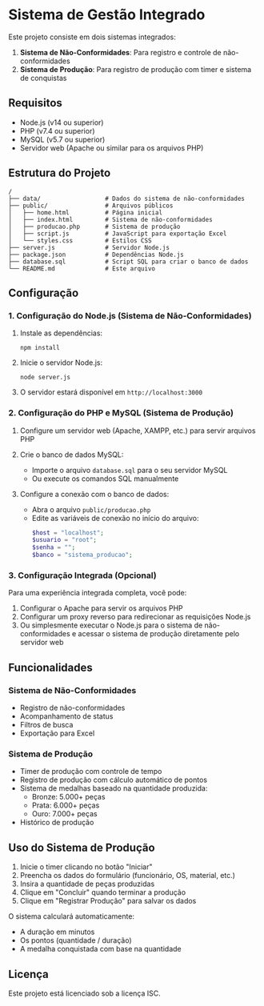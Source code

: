 # Sistema de Gestão Integrado

Este projeto consiste em dois sistemas integrados:
1. **Sistema de Não-Conformidades**: Para registro e controle de não-conformidades
2. **Sistema de Produção**: Para registro de produção com timer e sistema de conquistas

## Requisitos

- Node.js (v14 ou superior)
- PHP (v7.4 ou superior)
- MySQL (v5.7 ou superior)
- Servidor web (Apache ou similar para os arquivos PHP)

## Estrutura do Projeto

```
/
├── data/                  # Dados do sistema de não-conformidades
├── public/                # Arquivos públicos
│   ├── home.html          # Página inicial
│   ├── index.html         # Sistema de não-conformidades
│   ├── producao.php       # Sistema de produção
│   ├── script.js          # JavaScript para exportação Excel
│   └── styles.css         # Estilos CSS
├── server.js              # Servidor Node.js
├── package.json           # Dependências Node.js
├── database.sql           # Script SQL para criar o banco de dados
└── README.md              # Este arquivo
```

## Configuração

### 1. Configuração do Node.js (Sistema de Não-Conformidades)

1. Instale as dependências:
   ```
   npm install
   ```

2. Inicie o servidor Node.js:
   ```
   node server.js
   ```

3. O servidor estará disponível em `http://localhost:3000`

### 2. Configuração do PHP e MySQL (Sistema de Produção)

1. Configure um servidor web (Apache, XAMPP, etc.) para servir arquivos PHP

2. Crie o banco de dados MySQL:
   - Importe o arquivo `database.sql` para o seu servidor MySQL
   - Ou execute os comandos SQL manualmente

3. Configure a conexão com o banco de dados:
   - Abra o arquivo `public/producao.php`
   - Edite as variáveis de conexão no início do arquivo:
     ```php
     $host = "localhost";
     $usuario = "root";
     $senha = "";
     $banco = "sistema_producao";
     ```

### 3. Configuração Integrada (Opcional)

Para uma experiência integrada completa, você pode:

1. Configurar o Apache para servir os arquivos PHP
2. Configurar um proxy reverso para redirecionar as requisições Node.js
3. Ou simplesmente executar o Node.js para o sistema de não-conformidades e acessar o sistema de produção diretamente pelo servidor web

## Funcionalidades

### Sistema de Não-Conformidades

- Registro de não-conformidades
- Acompanhamento de status
- Filtros de busca
- Exportação para Excel

### Sistema de Produção

- Timer de produção com controle de tempo
- Registro de produção com cálculo automático de pontos
- Sistema de medalhas baseado na quantidade produzida:
  - Bronze: 5.000+ peças
  - Prata: 6.000+ peças
  - Ouro: 7.000+ peças
- Histórico de produção

## Uso do Sistema de Produção

1. Inicie o timer clicando no botão "Iniciar"
2. Preencha os dados do formulário (funcionário, OS, material, etc.)
3. Insira a quantidade de peças produzidas
4. Clique em "Concluir" quando terminar a produção
5. Clique em "Registrar Produção" para salvar os dados

O sistema calculará automaticamente:
- A duração em minutos
- Os pontos (quantidade / duração)
- A medalha conquistada com base na quantidade

## Licença

Este projeto está licenciado sob a licença ISC. 
